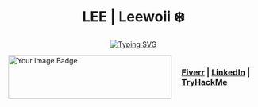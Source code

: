 <h1 align="center">LEE | Leewoii ❄️</h1>

<p align="center">
  <a href="https://git.io/typing-svg">
    <img src="https://readme-typing-svg.demolab.com?font=Londrina+Shadow&size=30&duration=2000&pause=500&color=FFFFFF&background=FFFFFF00&center=true&vCenter=true&width=435&lines=BSIT+Major+in+Network+Technology;SOC+Analyst+Aspirant;CTF+Player;Custom+OS+Developer;AI+%26+IoT+Hobbyist" 
         alt="Typing SVG" />
  </a>
</p>

<div style="display: flex; align-items: center; justify-content: center; gap: 20px;">
  <img src="https://tryhackme-badges.s3.amazonaws.com/Fr05tyy.png" 
       alt="Your Image Badge" 
       width="329" 
       height="88" 
       style="border:none;" />
  <h3 style="margin: 0;">
    <a href="https://www.fiverr.com/s/DB389zA">Fiverr</a> | 
    <a href="https://www.linkedin.com/in/leeroicayetano">LinkedIn</a> | 
    <a href="https://tryhackme.com/p/Fr05tyy">TryHackMe</a>
  </h3>
</div>


